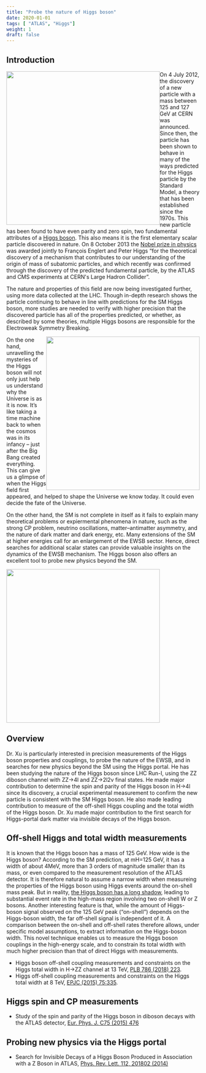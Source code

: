 ```yaml
---
title: "Probe the nature of Higgs boson"
date: 2020-01-01
tags: [ "ATLAS", "Higgs"]
weight: 1
draft: false
---
```


## Introduction

<!--
<figure>
<img style="float: left;" height=400; src="HIGGS_Physics_Letters_B.jpeg" />
<figcaption>Higgs discovery, https://www.elsevier.com/connect/higgs-boson-papers-published-and-freely-available</figcaption>
</figure>
-->

<!--
{{< figure src="HIGGS_Physics_Letters_B.jpeg" class="floatleft" height=400 title="Higgs discovery" link="https://www.elsevier.com/connect/higgs-boson-papers-published-and-freely-available" >}}
-->

<a href=https://www.elsevier.com/connect/higgs-boson-papers-published-and-freely-available>
<img style="float: left;" height=400; src="HIGGS_Physics_Letters_B.jpeg"; style="vertical-align:middle;margin:0px 20px">
</a>

On 4 July 2012, the discovery of a new particle with a mass between 125 and 127 GeV at CERN was announced. Since then, the particle has been shown to behave in many of the ways predicted for the Higgs particle by the Standard Model, a theory that has been established since the 1970s. This new particle has been found to have even parity and zero spin, two fundamental attributes of a [Higgs boson](https://home.cern/science/physics/higgs-boson). This also means it is the first elementary scalar particle discovered in nature. On 8 October 2013 the [Nobel prize in physics](http://www.nobelprize.org/nobel_prizes/physics/laureates/2013/) was awarded jointly to François Englert and Peter Higgs “for the theoretical discovery of a mechanism that contributes to our understanding of the origin of mass of subatomic particles, and which recently was confirmed through the discovery of the predicted fundamental particle, by the ATLAS and CMS experiments at CERN's Large Hadron Collider”.


<!--
<img style="float: right;" height=100; src="HIGGS_Physics_Letters_B.jpeg">
-->

<!--
<div>
    <img src="HIGGS_Physics_Letters_B.jpeg" alt="Higgs" style="float:left; height:200">
    <img src="Higgs_Science.gif" alt="Higgs" style="float:right; height:200">
</div>
-->

<!--
![image info](HIGGS_Physics_Letters_B.jpeg)
![image info](Higgs_Science.gif)
-->


The nature and properties of this field are now being investigated further, using more data collected at the LHC. Though in-depth research shows the particle continuing to behave in line with predictions for the SM Higgs boson, more studies are needed to verify with higher precision that the discovered particle has all of the properties predicted, or whether, as described by some theories, multiple Higgs bosons are responsible for the Electroweak Symmetry Breaking. 

<a href=https://www.sciencemag.org/careers/2012/12/sciences-breakthrough-2012>
<img style="float: right;" height=400; src="Higgs_Science.gif">
</a>

On the one hand, unravelling the mysteries of the Higgs boson will not only just help us understand why the Universe is as it is now. It’s like taking a time machine back to when the cosmos was in its infancy – just after the Big Bang created everything. This can give us a glimpse of when the Higgs field first appeared, and helped to shape the Universe we know today. It could even decide the fate of the Universe.

On the other hand, the SM is not complete in itself as it fails to explain many theoretical problems or expiermental phenomena in nature, such as the strong CP problem, neutrino oscillations, matter–antimatter asymmetry, and the nature of dark matter and dark energy, etc. Many extensions of the SM at higher energies call for an enlargement of the EWSB sector. Hence, direct searches for additional scalar states can provide valuable insights on the dynamics of the EWSB mechanism. The Higgs boson also offers an excellent tool to probe new physics beyond the SM.


<!---
<img style="float: right;" src="figures/Higgs_SFTC.jpeg">
-->
<!---
![image info](Higgs_SFTC.jpeg#center)
-->
<a href=https://stfc.ukri.org/news-events-and-publications/features/new-horizons-beckon-for-the-higgs-boson/>
<img class="center" height=400; src="Higgs_SFTC.jpeg">
</a>

## Overview
Dr. Xu is particularly interested in precision measurements of the Higgs boson properties and couplings, to probe the nature of the EWSB, and in searches for new physics beyond the SM using the Higgs portal.
He has been studying the nature of the Higgs boson since LHC Run-I, using the ZZ diboson channel with ZZ->4l and ZZ->2l2v final states. He made major contribution to determine the spin and parity of the Higgs boson in H->4l since its discovery, a crucial experimental measurement to confirm the new particle is consistent with the SM Higgs boson. He also made leading contribution to measure of the off-shell Higgs coupling and the total width of the Higgs boson. Dr. Xu made major contribution to the first search for Higgs-portal dark matter via invisible decays of the Higgs boson. 

## Off-shell Higgs and total width measurements
It is known that the Higgs boson has a mass of 125 GeV. How wide is the Higgs boson? According to the SM prediction, at mH=125 GeV, it has a width of about 4MeV, more than 3 orders of magnitude smaller than its mass, or even compared to the measurement resolution of the ATLAS detector.
It is therefore natural to assume a narrow width when measureing the properties of the Higgs boson using Higgs events around the on-shell mass peak.
But in reality, [the Higgs boson has a long shadow](https://atlas.cern/updates/briefing/higgs-boson-s-shadow), leading to substantial event rate in the high-mass region involving two on-shell W or Z bosons.
Another interesting feature is that, while the amount of Higgs-boson signal observed on the 125 GeV peak (“on-shell”) depends on the Higgs-boson width, the far off-shell signal is independent of it. A comparison between the on-shell and off-shell rates therefore allows, under specific model assumptions, to extract information on the Higgs-boson width. This novel technique enables us to measure the Higgs boson couplings in the high-energy scale, and to constrain its total width with much higher precision than that of direct Higgs with measurements.

* Higgs boson off-shell coupling measurements and constraints on the Higgs total width in H->ZZ channel at 13 TeV, [PLB 786 (2018) 223](https://doi.org/10.1016/j.physletb.2018.09.048).
* Higgs off-shell coupling measurements and constraints on the Higgs total width at 8 TeV, [EPJC (2015) 75:335](https://doi.org/10.1140/epjc/s10052-015-3542-2).

## Higgs spin and CP measurements

* Study of the spin and parity of the Higgs boson in diboson decays with the ATLAS detector, [Eur. Phys. J. C75 (2015) 476](https://doi.org/10.1140/epjc/s10052-015-3685-1)

## Probing new physics via the Higgs portal

* Search for Invisible Decays of a Higgs Boson Produced in Association with a Z Boson in ATLAS, [Phys. Rev. Lett. 112, 201802 (2014)](https://doi.org/10.1103/PhysRevLett.112.201802)
